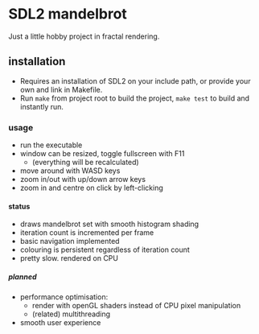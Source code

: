 # SDL2 mandelbrot
Just a little hobby project in fractal rendering.

## installation
- Requires an installation of SDL2 on your include path, or provide your own and link in Makefile.
- Run ```make``` from project root to build the project, ```make test``` to build and instantly run.

### usage
- run the executable
- window can be resized, toggle fullscreen with F11
    - (everything will be recalculated)
- move around with WASD keys
- zoom in/out with up/down arrow keys
- zoom in and centre on click by left-clicking

#### status
- draws mandelbrot set with smooth histogram shading
- iteration count is incremented per frame
- basic navigation implemented
- colouring is persistent regardless of iteration count
- pretty slow. rendered on CPU

##### planned
- performance optimisation:
    - render with openGL shaders instead of CPU pixel manipulation
    - (related) multithreading
- smooth user experience
